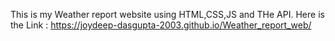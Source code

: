 This is my Weather report website using HTML,CSS,JS and THe API.
Here is the Link : https://joydeep-dasgupta-2003.github.io/Weather_report_web/
